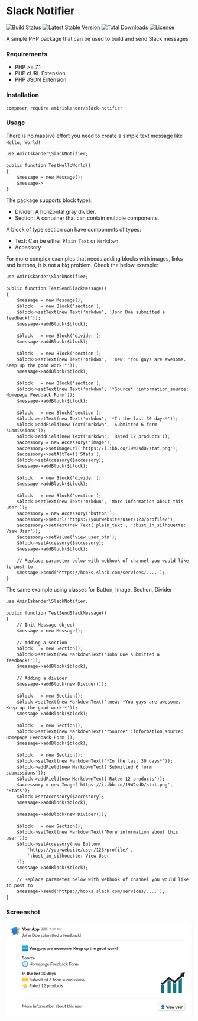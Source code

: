 # Slack Notifier
[![Build Status](https://travis-ci.org/amiriskander/slack-notifier.svg?branch=master)](https://travis-ci.org/amiriskander/slack-notifier) [![Latest Stable Version](https://poser.pugx.org/amiriskander/slack-notifier/version)](https://packagist.org/packages/amiriskander/slack-notifier) [![Total Downloads](https://poser.pugx.org/amiriskander/slack-notifier/downloads)](https://packagist.org/packages/amiriskander/slack-notifier) [![License](https://poser.pugx.org/amiriskander/slack-notifier/license)](https://packagist.org/packages/amiriskander/slack-notifier)

A simple PHP package that can be used to build and send Slack messages

### Requirements

- PHP >= 7.1
- PHP cURL Extension
- PHP JSON Extension

### Installation
```
composer require amiriskander/slack-notifier
```

### Usage

There is no massive effort you need to create a simple text message like `Hello, World!`

```
use AmirIskander\SlackNotifier;

public function TestHelloWorld()
{
    $message = new Message();
    $message->
}
``` 

The package supports block types:
- Divider: A horizontal gray divider.
- Section: A container that can contain multiple components.

A block of type section can have components of types:
- Text: Can be either `Plain Text` or `Markdown`
- Accessory




For more complex examples that needs adding blocks with images, links and buttons, it is not a big problem. 
Check the below example: 

```
use AmirIskander\SlackNotifier;

public function TestSendSlackMessage()
{
    $message = new Message();
    $block   = new Block('section');
    $block->setText(new Text('mrkdwn', 'John Doe submitted a feedback!'));
    $message->addBlock($block);

    $block   = new Block('divider');
    $message->addBlock($block);

    $block   = new Block('section');
    $block->setText(new Text('mrkdwn', ':new: *You guys are awesome. Keep up the good work!*'));
    $message->addBlock($block);

    $block   = new Block('section');
    $block->setText(new Text('mrkdwn', '*Source* :information_source: Homepage Feedback Form'));
    $message->addBlock($block);

    $block   = new Block('section');
    $block->setText(new Text('mrkdwn', '*In the last 30 days*'));
    $block->addField(new Text('mrkdwn', 'Submitted 6 form submissions'));
    $block->addField(new Text('mrkdwn', 'Rated 12 products'));
    $accessory = new Accessory('image');
    $accessory->setImageUrl('https://i.ibb.co/19W2sdD/stat.png');
    $accessory->setAltText('Stats');
    $block->setAccessory($accessory);
    $message->addBlock($block);

    $block   = new Block('divider');
    $message->addBlock($block);

    $block   = new Block('section');
    $block->setText(new Text('mrkdwn', 'More information about this user'));
    $accessory = new Accessory('button');
    $accessory->setUrl('https://yourwebsite/user/123/profile/');
    $accessory->setText(new Text('plain_text', ':bust_in_silhouette: View User'));
    $accessory->setValue('view_user_btn');
    $block->setAccessory($accessory);
    $message->addBlock($block);

    // Replace parameter below with webhook of channel you would like to post to
    $message->send('https://hooks.slack.com/services/....');
}
```

The same example using classes for Button, Image, Section, Divider
```
use AmirIskander\SlackNotifier;

public function TestSendSlackMessage()
{
    // Init Message object
    $message = new Message();
    
    // Adding a section
    $block   = new Section();
    $block->setText(new MarkdownText('John Doe submitted a feedback!'));
    $message->addBlock($block);
    
    // Adding a divider
    $message->addBlock(new Divider());

    $block   = new Section();
    $block->setText(new MarkdownText(':new: *You guys are awesome. Keep up the good work!*'));
    $message->addBlock($block);

    $block   = new Section();
    $block->setText(new MarkdownText('*Source* :information_source: Homepage Feedback Form'));
    $message->addBlock($block);

    $block   = new Section();
    $block->setText(new MarkdownText('*In the last 30 days*'));
    $block->addField(new MarkdownText('Submitted 6 form submissions'));
    $block->addField(new MarkdownText('Rated 12 products'));
    $accessory = new Image('https://i.ibb.co/19W2sdD/stat.png', 'Stats');
    $block->setAccessory($accessory);
    $message->addBlock($block);

    $message->addBlock(new Divider());

    $block   = new Section();
    $block->setText(new MarkdownText('More information about this user'));
    $block->setAccessory(new Button(
        'https://yourwebsite/user/123/profile/', 
        ':bust_in_silhouette: View User'  
    ));
    $message->addBlock($block);

    // Replace parameter below with webhook of channel you would like to post to
    $message->send('https://hooks.slack.com/services/....');
}
```

### Screenshot
![Sample message screenshot](screenshot.png "Sample message screenshot")